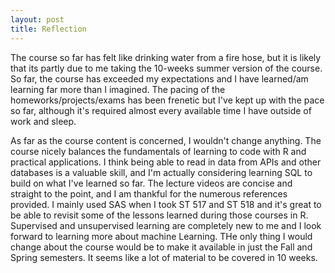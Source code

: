 ```yaml
---
layout: post
title: Reflection   
---
```

The course so far has felt like drinking water from a fire hose, but it is likely that its partly due to me taking the 10-weeks summer version of the course. So far, the course has exceeded my expectations and I have learned/am learning far more than I imagined. The pacing of the homeworks/projects/exams has been frenetic but I've kept up with the pace so far, although it's required almost every available time I have outside of work and sleep. 

As far as the course content is concerned, I wouldn't change anything. The course nicely balances the fundamentals of learning to code with R and practical applications. I think being able to read in data from APIs and other databases is a valuable skill, and I'm actually considering learning SQL to build on what I've learned so far. The lecture videos are concise and straight to the point, and I am thankful for the numerous references provided. I mainly used SAS when I took ST 517 and ST 518 and it's great to be able to revisit some of the lessons learned during those courses in R. Supervised and unsupervised learning are completely new to me and I look forward to learning more about machine Learning. THe only thing I would change about the course would be to make it available in just the Fall and Spring semesters. It seems like a lot of material to be covered in 10 weeks. 
